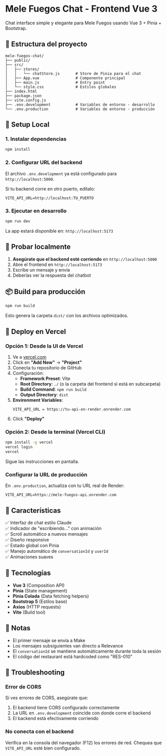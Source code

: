 # Mele Fuegos Chat - Frontend Vue 3

Chat interface simple y elegante para Mele Fuegos usando Vue 3 + Pinia + Bootstrap.

## 📁 Estructura del proyecto

```
mele-fuegos-chat/
├── public/
├── src/
│   ├── stores/
│   │   └── chatStore.js       # Store de Pinia para el chat
│   ├── App.vue                # Componente principal
│   ├── main.js                # Entry point
│   └── style.css              # Estilos globales
├── index.html
├── package.json
├── vite.config.js
├── .env.development           # Variables de entorno - desarrollo
└── .env.production            # Variables de entorno - producción
```

## 🚀 Setup Local

### 1. Instalar dependencias

```bash
npm install
```

### 2. Configurar URL del backend

El archivo `.env.development` ya está configurado para `http://localhost:5000`.

Si tu backend corre en otro puerto, edítalo:
```
VITE_API_URL=http://localhost:TU_PUERTO
```

### 3. Ejecutar en desarrollo

```bash
npm run dev
```

La app estará disponible en: `http://localhost:5173`

## 🧪 Probar localmente

1. **Asegúrate que el backend esté corriendo** en `http://localhost:5000`
2. Abre el frontend en `http://localhost:5173`
3. Escribe un mensaje y envía
4. Deberías ver la respuesta del chatbot

## 📦 Build para producción

```bash
npm run build
```

Esto genera la carpeta `dist/` con los archivos optimizados.

## 🚢 Deploy en Vercel

### Opción 1: Desde la UI de Vercel

1. Ve a [vercel.com](https://vercel.com)
2. Click en **"Add New"** → **"Project"**
3. Conecta tu repositorio de GitHub
4. Configuración:
   - **Framework Preset**: Vite
   - **Root Directory**: `./` (o la carpeta del frontend si está en subcarpeta)
   - **Build Command**: `npm run build`
   - **Output Directory**: `dist`
5. **Environment Variables**:
   ```
   VITE_API_URL = https://tu-api-en-render.onrender.com
   ```
6. Click **"Deploy"**

### Opción 2: Desde la terminal (Vercel CLI)

```bash
npm install -g vercel
vercel login
vercel
```

Sigue las instrucciones en pantalla.

### Configurar la URL de producción

En `.env.production`, actualiza con tu URL real de Render:
```
VITE_API_URL=https://mele-fuegos-api.onrender.com
```

## 🎨 Características

✅ Interfaz de chat estilo Claude  
✅ Indicador de "escribiendo..." con animación  
✅ Scroll automático a nuevos mensajes  
✅ Diseño responsive  
✅ Estado global con Pinia  
✅ Manejo automático de `conversationId` y `userId`  
✅ Animaciones suaves  

## 🔧 Tecnologías

- **Vue 3** (Composition API)
- **Pinia** (State management)
- **Pinia Colada** (Data fetching helpers)
- **Bootstrap 5** (Estilos base)
- **Axios** (HTTP requests)
- **Vite** (Build tool)

## 📝 Notas

- El primer mensaje se envía a Make
- Los mensajes subsiguientes van directo a Relevance
- El `conversationId` se mantiene automáticamente durante toda la sesión
- El código del restaurant está hardcoded como "RES-010"

## 🐛 Troubleshooting

### Error de CORS

Si ves errores de CORS, asegúrate que:
1. El backend tiene CORS configurado correctamente
2. La URL en `.env.development` coincide con donde corre el backend
3. El backend está efectivamente corriendo

### No conecta con el backend

Verifica en la consola del navegador (F12) los errores de red.
Chequea que `VITE_API_URL` esté bien configurado.